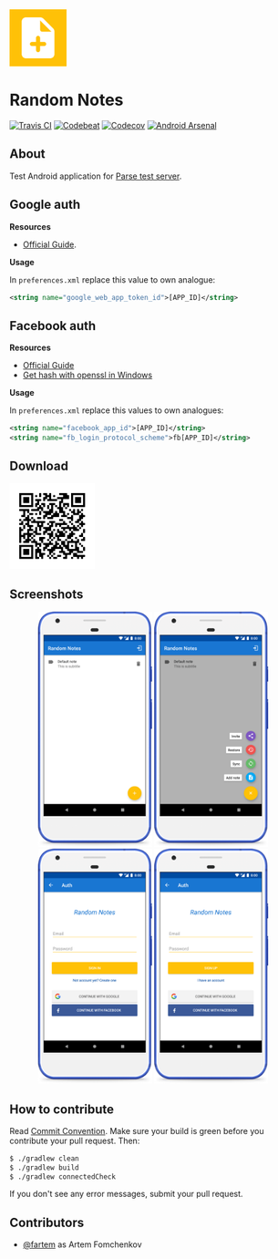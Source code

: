 <img src="media/logo/ic_app.png" height="100px" />

# Random Notes

[![Travis CI](https://img.shields.io/travis/fartem/parse-android-test-app)](https://travis-ci.org/fartem/parse-android-test-app)
[![Codebeat](https://codebeat.co/badges/674dcb3e-246b-4790-9a63-32f1c1c28371)](https://codebeat.co/projects/github-com-fartem-parse-android-test-app-master)
[![Codecov](https://codecov.io/gh/fartem/parse-android-test-app/branch/master/graph/badge.svg)](https://codecov.io/gh/fartem/parse-android-test-app)
[![Android Arsenal](https://img.shields.io/badge/Android%20Arsenal-Android%20Parse%20Server%20Client-brightgreen.svg?style=flat)](https://android-arsenal.com/details/3/7906)

## About

Test Android application for [Parse test server](https://github.com/fartem/parse-test-server).

## Google auth

__Resources__

* [Official Guide](https://developers.google.com/identity/sign-in/android/start-integrating).

__Usage__

In `preferences.xml` replace this value to own analogue:

```xml
<string name="google_web_app_token_id">[APP_ID]</string>
```

## Facebook auth

__Resources__

* [Official Guide](https://developers.facebook.com/docs/facebook-login/android)
* [Get hash with openssl in Windows](https://github.com/magus/react-native-facebook-login/issues/297#issuecomment-433816732)

__Usage__

In `preferences.xml` replace this values to own analogues:

```xml
<string name="facebook_app_id">[APP_ID]</string>
<string name="fb_login_protocol_scheme">fb[APP_ID]</string>
```

## Download

<img src="media/qrcodes/github_download.png" height="150px" />

## Screenshots

<p align="center">
  <img src="media/screenshots/screenshot_01.png" width="200" />
  <img src="media/screenshots/screenshot_02.png" width="200" />
  <img src="media/screenshots/screenshot_03.png" width="200" />
  <img src="media/screenshots/screenshot_04.png" width="200" />
</p>

## How to contribute

Read [Commit Convention](https://github.com/fartem/repository-rules/blob/master/commit-convention/COMMIT_CONVENTION.md). Make sure your build is green before you contribute your pull request. Then:

```shell
$ ./gradlew clean
$ ./gradlew build
$ ./gradlew connectedCheck
```

If you don't see any error messages, submit your pull request.

## Contributors

* [@fartem](https://github.com/fartem) as Artem Fomchenkov

